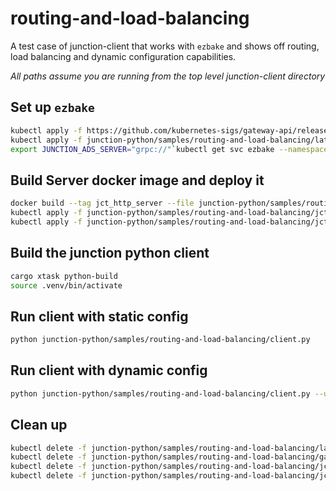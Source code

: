 # routing-and-load-balancing

A test case of junction-client that works with `ezbake` and shows off routing, load balancing and
dynamic configuration capabilities.

*All paths assume you are running from the top level junction-client directory*

## Set up `ezbake` 
```bash
kubectl apply -f https://github.com/kubernetes-sigs/gateway-api/releases/download/v1.2.0/experimental-install.yaml
kubectl apply -f junction-python/samples/routing-and-load-balancing/latest_ezbake.yml
export JUNCTION_ADS_SERVER="grpc://"`kubectl get svc ezbake --namespace junction -o jsonpath='{.spec.clusterIP}'`":8008"
```

## Build Server docker image and deploy it
```bash
docker build --tag jct_http_server --file junction-python/samples/routing-and-load-balancing/Dockerfile-server --load .
kubectl apply -f junction-python/samples/routing-and-load-balancing/jct_http_server.yml 
kubectl apply -f junction-python/samples/routing-and-load-balancing/jct_http_server_feature_1.yml 
```

## Build the junction python client
```bash
cargo xtask python-build
source .venv/bin/activate
```

## Run client with static config
```bash
python junction-python/samples/routing-and-load-balancing/client.py
```

## Run client with dynamic config
```bash
python junction-python/samples/routing-and-load-balancing/client.py --use-gateway-api
```

## Clean up
```bash
kubectl delete -f junction-python/samples/routing-and-load-balancing/latest_ezbake.yml
kubectl delete -f junction-python/samples/routing-and-load-balancing/gateway.yml
kubectl delete -f junction-python/samples/routing-and-load-balancing/jct_http_server.yml 
kubectl delete -f junction-python/samples/routing-and-load-balancing/jct_http_server_feature_1.yml 
```

